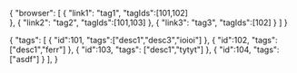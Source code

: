 {
    "browser": [
        {
            "link1": "tag1",
            "tagIds":[101,102]   
        },
        {
            "link2": "tag2",
            "tagIds":[101,103]
        },
        {
            "link3": "tag3",
            "tagIds":[102]
        }
    ]
}   


{
    "tags": [
        {
            "id":101,
            "tags":["desc1","desc3","ioioi"] 
        },
        {
            "id":102,
            "tags":["desc1","ferr"] 
        },
        {
            "id":103,
            "tags": ["desc1","tytyt"] 
        },
        {
            "id":104,
            "tags": ["asdf"] 
        }
    ],
}